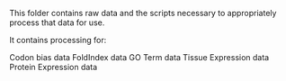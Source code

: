 This folder contains raw data and the scripts necessary to appropriately process that data for use.

It contains processing for:

Codon bias data
FoldIndex data
GO Term data
Tissue Expression data
Protein Expression data
